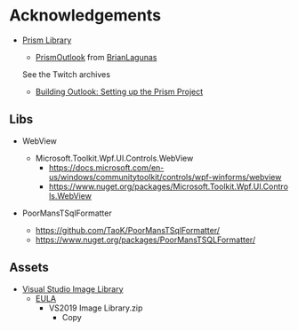 # Acknowledgements

- [Prism Library](https://prismlibrary.github.io/)
  - [PrismOutlook](https://github.com/brianlagunas/PrismOutlook) from [BrianLagunas](https://github.com/brianlagunas)

  See the Twitch archives
  - [Building Outlook: Setting up the Prism Project](https://www.youtube.com/watch?v=yd_DtUKf3pc&list=PLG8rj6Rr0BU_r0pLKvkF5THxzce6Ygdkm&index=18)

## Libs

- WebView
  - Microsoft.Toolkit.Wpf.UI.Controls.WebView
    - https://docs.microsoft.com/en-us/windows/communitytoolkit/controls/wpf-winforms/webview
    - https://www.nuget.org/packages/Microsoft.Toolkit.Wpf.UI.Controls.WebView

- PoorMansTSqlFormatter
  - https://github.com/TaoK/PoorMansTSqlFormatter/
  - https://www.nuget.org/packages/PoorMansTSQLFormatter/

## Assets

- [Visual Studio Image Library](https://www.microsoft.com/en-gb/download/details.aspx?id=35825)
  - [EULA](VisualStudio2019ImageLibraryEULA.rtf)
    - VS2019 Image Library.zip
      - Copy
